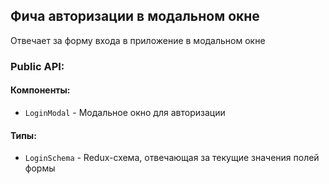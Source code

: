 ## Фича авторизации в модальном окне

Отвечает за форму входа в приложение в модальном окне

### Public API:

#### Компоненты:

- `LoginModal` - Модальное окно для авторизации

#### Типы:

- `LoginSchema` - Redux-схема, отвечающая за текущие значения полей формы



